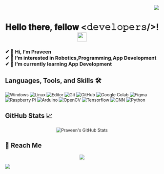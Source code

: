 <div align="right">
  <img src="https://readme-typing-svg.herokuapp.com/?lines=Be+the+One&font=Fira%20Code&center=true&width=120&height=30">
</div>
<div align="center">
  <h1> 𝐇𝐞𝐥𝐥𝐨 𝐭𝐡𝐞𝐫𝐞, 𝐟𝐞𝐥𝐥𝐨𝐰 <𝚍𝚎𝚟𝚎𝚕𝚘𝚙𝚎𝚛𝚜/>! <img src="./gifs/Hi.gif" width="30px"></h1>
</div>
<h3>
  ✔ 👋 Hi, I’m Praveen <br>
  ✔ 👀 I’m interested in Robotics,Programming,App Development <br>
  ✔ 🌱 I’m currently learning App Development <br>
</h3>

## Languages, Tools, and Skills 🛠
![Windows](https://img.shields.io/badge/Windows-grey?logo=Windows&logoColor=blue)
![Linux](https://img.shields.io/badge/Linux-grey?logo=linux)
![Editor](https://img.shields.io/badge/VSCode-grey?logo=Visual-Studio-Code&logoColor=blue)
![Git](https://img.shields.io/badge/Git-grey?logo=Git)
![GitHub](https://img.shields.io/badge/GitHub-grey?logo=Github)
![Google Colab](https://img.shields.io/badge/Google%20Colab-grey?logo=Google-Colab)
![Figma](https://img.shields.io/badge/Figma-grey?logo=Figma)
![Raspberry Pi](https://img.shields.io/badge/Raspberry%20Pi-grey?&logo=Raspberry-Pi&logoColor=red)
![Arduino](https://img.shields.io/badge/Arduino-grey?logo=Arduino&logoColor=blue)
![OpenCV](https://img.shields.io/badge/OpenCV-grey?logo=OpenCV)
![Tensorflow](https://img.shields.io/badge/Tensorflow-grey?logo=Tensorflow)
![CNN](https://img.shields.io/badge/CNN-grey?logo=CNN)
![Python](https://img.shields.io/badge/Python-grey?logo=Python)




## GitHub Stats 📈
<div align="center">
<img src="https://github-readme-stats.vercel.app/api?username=Praveen-2328&theme=dark&show_icons=true" alt="Praveen's GitHub Stats"/>
<br>
</div>

## 🤝 Reach Me

<div align="center">
  <img src="https://readme-typing-svg.herokuapp.com/?lines=Don't+leave+until+you+get+it!&font=Fira%20Code&center=true&width=400&height=30">
</div>

![](https://komarev.com/ghpvc/?username=Praveen-2328&label=Views)
